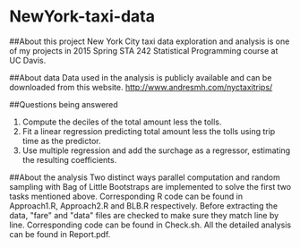 # NewYork-taxi-data
##About this project
New York City taxi data exploration and analysis is one of my projects in 2015 Spring STA 242 Statistical Programming course at UC Davis.

##About data
Data used in the analysis is publicly available and can be downloaded from this website. http://www.andresmh.com/nyctaxitrips/

##Questions being answered 
1. Compute the deciles of the total amount less the tolls.
2. Fit a linear regression predicting total amount less the tolls using trip time as the predictor.
3. Use multiple regression and add the surchage as a regressor, estimating the resulting coefficients.

##About the analysis
Two distinct ways parallel computation and random sampling with Bag of Little Bootstraps are implemented to solve the first two tasks mentioned above. Corresponding R code can be found in Approach1.R, Approach2.R and BLB.R respectively.
Before extracting the data, "fare" and "data" files are checked to make sure they match line by line. Corresponding code can be found in Check.sh. All the detailed analysis can be found in Report.pdf.




